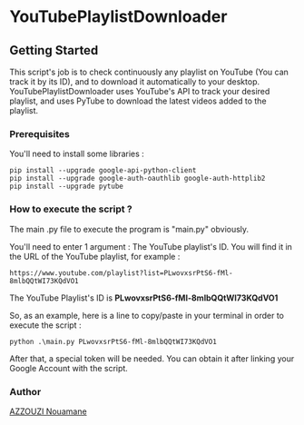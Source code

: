 # YouTubePlaylistDownloader

## Getting Started
This script's job is to check continuously any playlist on YouTube (You can track it by its ID), and to download it automatically to your desktop.
YouTubePlaylistDownloader uses YouTube's API to track your desired playlist, and uses PyTube to download the latest videos added to the playlist.


### Prerequisites
You'll need to install some libraries : 
```
pip install --upgrade google-api-python-client
pip install --upgrade google-auth-oauthlib google-auth-httplib2
pip install --upgrade pytube
```
### How to execute the script ?
The main .py file to execute the program is "main.py" obviously.

You'll need to enter 1 argument : The YouTube playlist's ID.
You will find it in the URL of the YouTube playlist, for example : 
```
https://www.youtube.com/playlist?list=PLwovxsrPtS6-fMl-8mlbQQtWI73KQdVO1
```
The YouTube Playlist's ID is **PLwovxsrPtS6-fMl-8mlbQQtWI73KQdVO1**

So, as an example, here is a line to copy/paste in your terminal in order to execute the script : 
```
python .\main.py PLwovxsrPtS6-fMl-8mlbQQtWI73KQdVO1
```

After that, a special token will be needed. You can obtain it after linking your Google Account with the script.

### Author
[AZZOUZI Nouamane](https://github.com/AzzouziNouamane)
